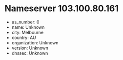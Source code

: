# Nameserver 103.100.80.161

* as_number: 0
* name: Unknown
* city: Melbourne
* country: AU
* organization: Unknown
* version: Unknown
* dnssec: Unknown
